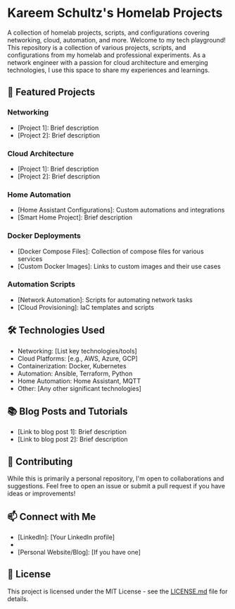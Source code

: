# Kareem Schultz's Homelab Projects

A collection of homelab projects, scripts, and configurations covering networking, cloud, automation, and more.
Welcome to my tech playground! This repository is a collection of various projects, scripts, and configurations from my homelab and professional experiments. As a network engineer with a passion for cloud architecture and emerging technologies, I use this space to share my experiences and learnings.

## 🚀 Featured Projects

### Networking
- [Project 1]: Brief description
- [Project 2]: Brief description

### Cloud Architecture
- [Project 1]: Brief description
- [Project 2]: Brief description

### Home Automation
- [Home Assistant Configurations]: Custom automations and integrations
- [Smart Home Project]: Brief description

### Docker Deployments
- [Docker Compose Files]: Collection of compose files for various services
- [Custom Docker Images]: Links to custom images and their use cases

### Automation Scripts
- [Network Automation]: Scripts for automating network tasks
- [Cloud Provisioning]: IaC templates and scripts

## 🛠 Technologies Used

- Networking: [List key technologies/tools]
- Cloud Platforms: [e.g., AWS, Azure, GCP]
- Containerization: Docker, Kubernetes
- Automation: Ansible, Terraform, Python
- Home Automation: Home Assistant, MQTT
- Other: [Any other significant technologies]

## 📚 Blog Posts and Tutorials

- [Link to blog post 1]: Brief description
- [Link to blog post 2]: Brief description

## 🤝 Contributing

While this is primarily a personal repository, I'm open to collaborations and suggestions. Feel free to open an issue or submit a pull request if you have ideas or improvements!

## 📫 Connect with Me

- [LinkedIn]: [Your LinkedIn profile]
- [Twitter]: @YourTwitterHandle
- [Personal Website/Blog]: [If you have one]

## 📄 License

This project is licensed under the MIT License - see the [LICENSE.md](LICENSE.md) file for details.
